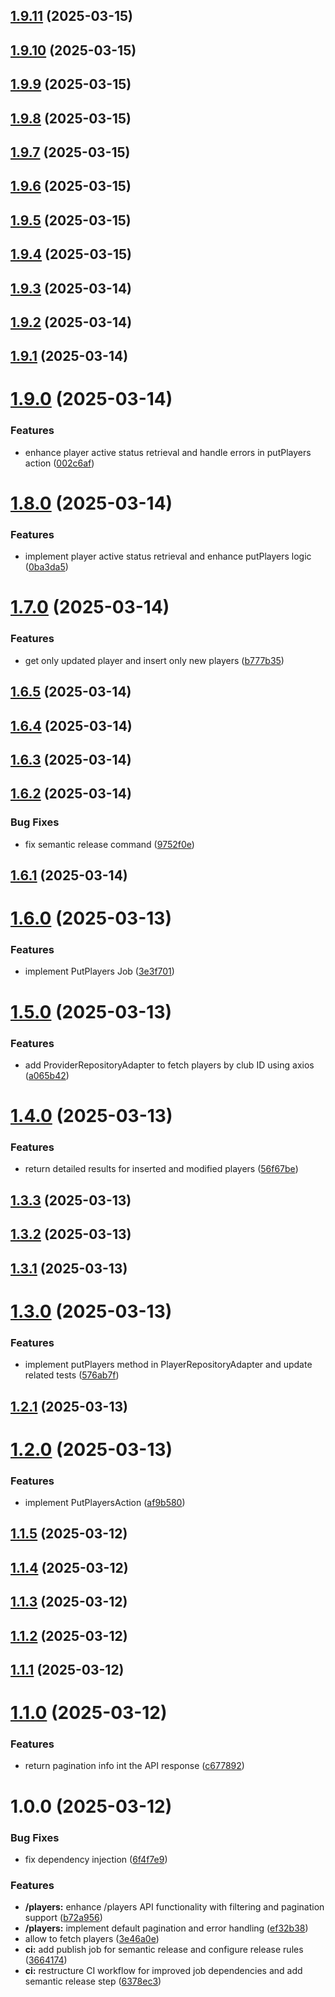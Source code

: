 ## [1.9.11](https://github.com/devclay92/players_exercise/compare/v1.9.10...v1.9.11) (2025-03-15)

## [1.9.10](https://github.com/devclay92/players_exercise/compare/v1.9.9...v1.9.10) (2025-03-15)

## [1.9.9](https://github.com/devclay92/players_exercise/compare/v1.9.8...v1.9.9) (2025-03-15)

## [1.9.8](https://github.com/devclay92/players_exercise/compare/v1.9.7...v1.9.8) (2025-03-15)

## [1.9.7](https://github.com/devclay92/players_exercise/compare/v1.9.6...v1.9.7) (2025-03-15)

## [1.9.6](https://github.com/devclay92/players_exercise/compare/v1.9.5...v1.9.6) (2025-03-15)

## [1.9.5](https://github.com/devclay92/players_exercise/compare/v1.9.4...v1.9.5) (2025-03-15)

## [1.9.4](https://github.com/devclay92/players_exercise/compare/v1.9.3...v1.9.4) (2025-03-15)

## [1.9.3](https://github.com/devclay92/players_exercise/compare/v1.9.2...v1.9.3) (2025-03-14)

## [1.9.2](https://github.com/devclay92/players_exercise/compare/v1.9.1...v1.9.2) (2025-03-14)

## [1.9.1](https://github.com/devclay92/players_exercise/compare/v1.9.0...v1.9.1) (2025-03-14)

# [1.9.0](https://github.com/devclay92/players_exercise/compare/v1.8.0...v1.9.0) (2025-03-14)


### Features

* enhance player active status retrieval and handle errors in putPlayers action ([002c6af](https://github.com/devclay92/players_exercise/commit/002c6af076eb5edd088765b13894177e5c349f5c))

# [1.8.0](https://github.com/devclay92/players_exercise/compare/v1.7.0...v1.8.0) (2025-03-14)


### Features

* implement player active status retrieval and enhance putPlayers logic ([0ba3da5](https://github.com/devclay92/players_exercise/commit/0ba3da5808a14c77a95258d27ac3fb38af18469c))

# [1.7.0](https://github.com/devclay92/players_exercise/compare/v1.6.5...v1.7.0) (2025-03-14)


### Features

* get only updated player and insert only new players ([b777b35](https://github.com/devclay92/players_exercise/commit/b777b354824ad7172b755a419d3e31b67e36f0d4))

## [1.6.5](https://github.com/devclay92/players_exercise/compare/v1.6.4...v1.6.5) (2025-03-14)

## [1.6.4](https://github.com/devclay92/players_exercise/compare/v1.6.3...v1.6.4) (2025-03-14)

## [1.6.3](https://github.com/devclay92/players_exercise/compare/v1.6.2...v1.6.3) (2025-03-14)

## [1.6.2](https://github.com/devclay92/players_exercise/compare/v1.6.1...v1.6.2) (2025-03-14)


### Bug Fixes

* fix semantic release command ([9752f0e](https://github.com/devclay92/players_exercise/commit/9752f0eca04f3ffc51c4518b6850581267e994db))

## [1.6.1](https://github.com/devclay92/players_exercise/compare/v1.6.0...v1.6.1) (2025-03-14)

# [1.6.0](https://github.com/devclay92/players_exercise/compare/v1.5.0...v1.6.0) (2025-03-13)


### Features

* implement PutPlayers Job ([3e3f701](https://github.com/devclay92/players_exercise/commit/3e3f701cc76dbabdff035c8deee81815f5fea707))

# [1.5.0](https://github.com/devclay92/players_exercise/compare/v1.4.0...v1.5.0) (2025-03-13)


### Features

* add ProviderRepositoryAdapter to fetch players by club ID using axios ([a065b42](https://github.com/devclay92/players_exercise/commit/a065b4251957ec4e117cd77dde3264cbd74d2ebd))

# [1.4.0](https://github.com/devclay92/players_exercise/compare/v1.3.3...v1.4.0) (2025-03-13)


### Features

* return detailed results for inserted and modified players ([56f67be](https://github.com/devclay92/players_exercise/commit/56f67be4b4412b999047587895389f49f768c3fb))

## [1.3.3](https://github.com/devclay92/players_exercise/compare/v1.3.2...v1.3.3) (2025-03-13)

## [1.3.2](https://github.com/devclay92/players_exercise/compare/v1.3.1...v1.3.2) (2025-03-13)

## [1.3.1](https://github.com/devclay92/players_exercise/compare/v1.3.0...v1.3.1) (2025-03-13)

# [1.3.0](https://github.com/devclay92/players_exercise/compare/v1.2.1...v1.3.0) (2025-03-13)


### Features

* implement putPlayers method in PlayerRepositoryAdapter and update related tests ([576ab7f](https://github.com/devclay92/players_exercise/commit/576ab7f75cfe56701bfbc1ff99f5a400813f0774))

## [1.2.1](https://github.com/devclay92/players_exercise/compare/v1.2.0...v1.2.1) (2025-03-13)

# [1.2.0](https://github.com/devclay92/players_exercise/compare/v1.1.5...v1.2.0) (2025-03-13)


### Features

* implement PutPlayersAction ([af9b580](https://github.com/devclay92/players_exercise/commit/af9b5804f701003ee2d94cb082915574ede89d87))

## [1.1.5](https://github.com/devclay92/players_exercise/compare/v1.1.4...v1.1.5) (2025-03-12)

## [1.1.4](https://github.com/devclay92/players_exercise/compare/v1.1.3...v1.1.4) (2025-03-12)

## [1.1.3](https://github.com/devclay92/players_exercise/compare/v1.1.2...v1.1.3) (2025-03-12)

## [1.1.2](https://github.com/devclay92/players_exercise/compare/v1.1.1...v1.1.2) (2025-03-12)

## [1.1.1](https://github.com/devclay92/players_exercise/compare/v1.1.0...v1.1.1) (2025-03-12)

# [1.1.0](https://github.com/devclay92/players_exercise/compare/v1.0.0...v1.1.0) (2025-03-12)


### Features

* return pagination info int the API response ([c677892](https://github.com/devclay92/players_exercise/commit/c677892e715ceada291b2059a011105e2cd235da))

# 1.0.0 (2025-03-12)


### Bug Fixes

* fix dependency injection ([6f4f7e9](https://github.com/devclay92/players_exercise/commit/6f4f7e9e0442192891db0139e8fb8f44b7c05c38))


### Features

* **/players:** enhance /players API functionality with filtering and pagination support ([b72a956](https://github.com/devclay92/players_exercise/commit/b72a9564415fbaabb2fb2b921dbc58904e107412))
* **/players:** implement default pagination and error handling ([ef32b38](https://github.com/devclay92/players_exercise/commit/ef32b380760fbb2f5b6e221014f0138deb509ff1))
* allow to fetch players ([3e46a0e](https://github.com/devclay92/players_exercise/commit/3e46a0eaa3f3c7ac4c82e4d5d512d2fbed42267d))
* **ci:** add publish job for semantic release and configure release rules ([3664174](https://github.com/devclay92/players_exercise/commit/366417447db578ff412dc31e27ea058ebda46780))
* **ci:** restructure CI workflow for improved job dependencies and add semantic release step ([6378ec3](https://github.com/devclay92/players_exercise/commit/6378ec3c637b5b012a5c8b01efa8bf568de065de))
